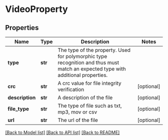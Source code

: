 # VideoProperty

## Properties
Name | Type | Description | Notes
------------ | ------------- | ------------- | -------------
**type** | **str** | The type of the property. Used for polymorphic type recognition and thus must match an expected type with additional properties. | 
**crc** | **str** | A crc value for file integrity verification | [optional] 
**description** | **str** | A description of the file | [optional] 
**file_type** | **str** | The type of file such as txt, mp3, mov or csv | [optional] 
**url** | **str** | The url of the file | [optional] 

[[Back to Model list]](../README.md#documentation-for-models) [[Back to API list]](../README.md#documentation-for-api-endpoints) [[Back to README]](../README.md)



